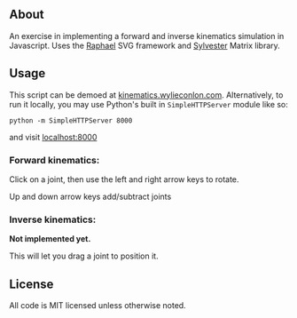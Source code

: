 About
-----

An exercise in implementing a forward and inverse kinematics simulation in Javascript. Uses the [Raphael](http://raphaeljs.com/) SVG framework and [Sylvester](http://sylvester.jcoglan.com/) Matrix library.

Usage
-----

This script can be demoed at [kinematics.wylieconlon.com](http://kinematics.wylieconlon.com). Alternatively, to run it locally, you may use Python's built in `SimpleHTTPServer` module like so:

`python -m SimpleHTTPServer 8000`

and visit [localhost:8000](http://localhost:8000)

### Forward kinematics:

Click on a joint, then use the left and right arrow keys to rotate.

Up and down arrow keys add/subtract joints

### Inverse kinematics:

**Not implemented yet.**

This will let you drag a joint to position it.

License
-------

All code is MIT licensed unless otherwise noted.